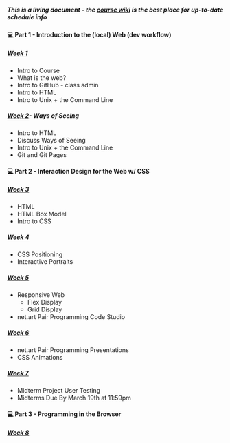##### This is a living document - the [course wiki](https://github.com/IDMNYU/webDev_A_Spring2021/wiki) is the best place for up-to-date schedule info

#### 💻 Part 1 - Introduction to the (local) Web (dev workflow)
##### [Week 1](https://github.com/IDMNYU/webDev_A_Spring2021/wiki/Week-01)
* Intro to Course
* What is the web?
* Intro to GitHub - class admin
* Intro to HTML
* Intro to Unix + the Command Line

##### [Week 2](https://github.com/IDMNYU/webDev_A_Spring2021/wiki/Week-02)- Ways of Seeing
* Intro to HTML
* Discuss Ways of Seeing
* Intro to Unix + the Command Line
* Git and Git Pages

#### 💻 Part 2 - Interaction Design for the Web w/ CSS

##### [Week 3](https://github.com/IDMNYU/webDev_A_Spring2021/wiki/Week-03)
* HTML
* HTML Box Model
* Intro to CSS

##### [Week 4](https://github.com/IDMNYU/webDev_A_Spring2021/wiki/Week-04)
* CSS Positioning
* Interactive Portraits

##### [Week 5](https://github.com/IDMNYU/webDev_A_Spring2021/wiki/Week-05)
* Responsive Web 
  * Flex Display
  * Grid Display
* net.art Pair Programming Code Studio

##### [Week 6](https://github.com/IDMNYU/webDev_A_Spring2021/wiki/Week-06)
* net.art Pair Programming Presentations
* CSS Animations

##### [Week 7](https://github.com/IDMNYU/webDev_A_Spring2021/wiki/Week-07)
* Midterm Project User Testing 
* Midterms Due By March 19th at 11:59pm

#### 💻 Part 3 - Programming in the Browser 
##### [Week 8]()